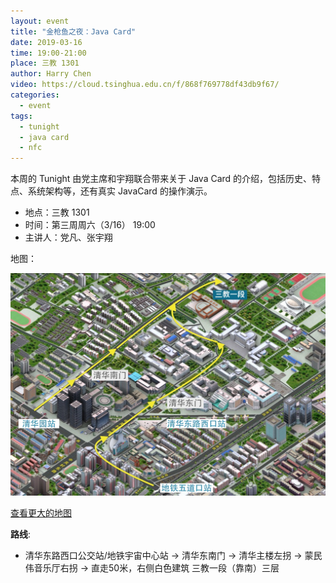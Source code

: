 ```yaml
---
layout: event
title: "金枪鱼之夜：Java Card"
date: 2019-03-16
time: 19:00-21:00
place: 三教 1301
author: Harry Chen
video: https://cloud.tsinghua.edu.cn/f/868f769778df43db9f67/
categories:
  - event
tags:
  - tunight
  - java card
  - nfc
---
```


本周的 Tunight 由党主席和宇翔联合带来关于 Java Card 的介绍，包括历史、特点、系统架构等，还有真实 JavaCard 的操作演示。

<!--more-->

* 地点：三教 1301
* 时间：第三周周六（3/16） 19:00
* 主讲人：党凡、张宇翔

地图：

![](/assets/img/events/map_t3_sec1.jpg)

<a class="hidden-xs" href="https://www.openstreetmap.org/#map=17/40.00120/116.32246">查看更大的地图</a>

**路线**:

 - 清华东路西口公交站/地铁宇宙中心站 -> 清华东南门 -> 清华主楼左拐 ->  蒙民伟音乐厅右拐 -> 直走50米，右侧白色建筑 三教一段（靠南）三层
